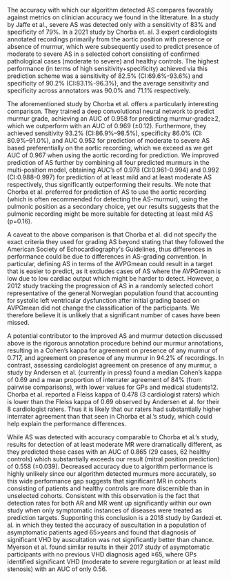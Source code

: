The accuracy with which our algorithm detected AS compares favorably against metrics on clinician accuracy we found in the litterature. In a study by Jaffe et al., severe AS was detected only with a sensitivity of 83% and specificity of 79%. In a 2021 study by Chorba et. al. 3 expert cardiologists annotated recordings primarily from the aortic position with presence or absence of murmur, which were subsequently used to predict presence of moderate to severe AS in a selected cohort consisting of confirmed pathological cases (moderate to severe) and healthy controls. The highest performance (in terms of high sensitivity+specificity) achieved via this prediction scheme was a sensitivity of 82.5% (CI:69.6%-93.6%) and specificity of 90.2% (CI:83.1%-96.3%), and the average sensitivity and specificity across annotators was 90.0% and 71.1% respectively.

The aforementioned study by Chorba et al. offers a particularly interesting comparison. They trained a deep convolutional neural network to predict murmur grade, achieving an AUC of 0.958 for predicting murmur-grade≥2, which we outperform with an AUC of 0.969 (±0.12). Furthermore, they achieved sensitivity 93.2% (CI:86.9%–98.5%), specificity 86.0% (CI: 80.9%–91.0%), and AUC 0.952 for prediction of moderate to severe AS based preferentially on the aortic recording, which we exceed as we get AUC of 0.967 when using the aortic recording for prediction. We improved prediction of AS further by combining all four predicted murmurs in the multi-position model, obtaining AUC’s of 0.978 (CI:0.961-0.994) and 0.992 (CI:0.988-0.997) for prediction of at least mild and at least moderate AS respectively, thus significantly outperforming their results. We note that Chorba et al. preferred for prediction of AS to use the aortic recording (which is often recommended for detecting the AS-murmur), using the pulmonic position as a secondary choice, yet our results suggests that the pulmonic recording might be more suitable for detecting at least mild AS (p=0.16).

A caveat to the above comparison is that Chorba et al. did not specify the exact criteria they used for grading AS beyond stating that they followed the American Society of Echocardiography's Guidelines, thus differences in performance could be due to differences in AS-grading convention. In particular, defining AS in terms of the AVPGmean could result in a target that is easier to predict, as it excludes cases of AS where the AVPGmean is low due to low cardiac output which might be harder to detect. However, a 2012 study tracking the  progression of AS in a randomly selected cohort representative of the general Norwegian population found that accounting for systolic left ventricular dysfunction after initial grading based on AVPGmean did not change the classification of the participants. We therefore believe it is unlikely that a significant number of cases have been missed.

A potential contributor to the improved AS and murmur detection discussed above is the rigorous annotation procedure behind our murmur annotations, resulting in a Cohen’s kappa for agreement on presence of any murmur of 0.717, and agreement on presence of any murmur in 94.2% of recordings. In contrast, assessing cardiologist agreement on presence of any murmur, a study by Andersen et al. (currently in press) found a median Cohen’s kappa of 0.69 and a mean proportion of interrater agreement of 84% (from pairwise comparisons), with lower values for GPs and medical students12. Chorba et al. reported a Fleiss kappa of 0.478 (3 cardiologist raters) which is lower than the Fleiss kappa of 0.69 observed by Andersen et al. for their 8 cardiologist raters. Thus it is likely that our raters had substantially higher interrater agreement than that seen in Chorba et al.’s study, which could help explain the performance differences.

While AS was detected with accuracy comparable to Chorba et al.’s study, results for detection of at least moderate MR were dramatically different, as they predicted these cases with an AUC of 0.865 (29 cases, 62 healthy controls) which substantially exceeds our result (mitral position prediction) of 0.558 (±0.039). Decreased accuracy due to algorithm performance is highly unlikely since our algorithm detected murmurs more accurately, so this wide performance gap suggests that significant MR in cohorts consisting of patients and healthy controls are more discernible than in unselected cohorts. Consistent with this observation is the fact that detection rates for both AR and MR went up significantly within our own study when only symptomatic instances of diseases were treated as prediction targets. Supporting this conclusion is a 2018 study by Gardezi et. al. in which they tested the accuracy of auscultation in a population of asymptomatic patients aged 65>years and found that diagnosis of significant VHD by auscultation was not significantly better than chance. Myerson et al. found similar results in their 2017 study of asymptomatic participants with no previous VHD diagnosis aged ≥65, where GPs identified significant VHD (moderate to severe regurgitation or at least mild stenosis) with an AUC of only 0.56.